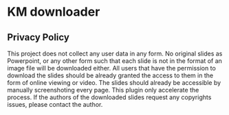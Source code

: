 # KM downloader

## Privacy Policy
This project does not collect any user data in any form. No original slides as Powerpoint, or any other form such that each slide is not in the format of an image file will be downloaded either.
All users that have the permission to download the slides should be already granted the access to them in the form of online viewing or video. The slides should already be accessible by manually screenshoting every page. This plugin only accelerate the process.
If the authors of the  downloaded slides request any copyrights issues, please contact the author.